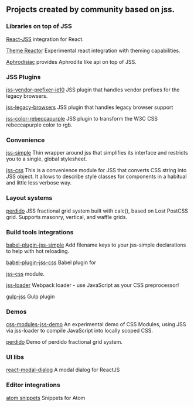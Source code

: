 ## Projects created by community based on jss.

### Libraries on top of JSS

[React-JSS](https://github.com/cssinjs/react-jss) integration for React.

[Theme Reactor](https://github.com/nathanmarks/jss-theme-reactor) Experimental react integration with theming capabilities.

[Aphrodisiac](https://github.com/cssinjs/aphrodisiac) provides Aphrodite like api on top of JSS.

### JSS Plugins

[jss-vendor-prefixer-ie10](https://github.com/alexkuz/jss-vendor-prefixer-ie10) JSS plugin that handles vendor prefixes for the legacy browsers.

[jss-legacy-browsers](https://github.com/moliver-bb/jss-legacy-browsers) JSS plugin that handles legacy browser support

[jss-color-rebeccapurple](https://github.com/joshgillies/jss-color-rebeccapurple) JSS plugin to transform the W3C CSS rebeccapurple color to rgb.

### Convenience

[jss-simple](https://github.com/ashaffer/jss-simple) Thin wrapper around jss that simplifies its interface and restricts you to a single, global stylesheet.

[jss-css](https://github.com/alexkuz/jss-css) This is a convenience module for JSS that converts CSS string into JSS object. It allows to describe style classes for components in a habitual and little less verbose way.

### Layout systems

[perdido](https://github.com/wldcordeiro/perdido) JSS fractional grid system built with calc(), based on Lost PostCSS grid. Supports masonry, vertical, and waffle grids.

### Build tools integrations

[babel-plugin-jss-simple](https://github.com/ashaffer/babel-plugin-jss-simple) Add filename keys to your jss-simple declarations to help with hot reloading.

[babel-plugin-jss-css](https://github.com/alexkuz/babel-plugin-jss-css) Babel plugin for

[jss-css](https://github.com/alexkuz/jss-css) module.

[jss-loader](https://github.com/markdalgleish/jss-loader) Webpack loader - use JavaScript as your CSS preprocessor!

[gulp-jss](https://github.com/gooy/gulp-jss) Gulp plugin

### Demos

[css-modules-jss-demo](https://github.com/markdalgleish/css-modules-jss-demo) An experimental demo of CSS Modules, using JSS via jss-loader to compile JavaScript into locally scoped CSS.

[perdido](http://cssinjs.github.io/examples/perdido/index.html) Demo of perdido fractional grid system.

### UI libs

[react-modal-dialog](https://github.com/qimingweng/react-modal-dialog) A modal dialog for ReactJS

### Editor integrations

[atom snippets](https://github.com/march213/jss-atom-snippets) Snippets for Atom
